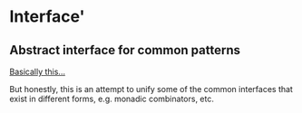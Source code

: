 Interface'
==========

## Abstract interface for common patterns
[Basically this...](https://imgs.xkcd.com/comics/standards.png)

But honestly, this is an attempt to unify some of the common interfaces that exist in different forms, e.g. monadic combinators, etc.
